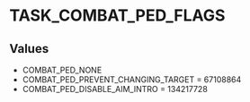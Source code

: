 # TASK_COMBAT_PED_FLAGS

## Values
* COMBAT_PED_NONE
* COMBAT_PED_PREVENT_CHANGING_TARGET = 67108864
* COMBAT_PED_DISABLE_AIM_INTRO = 134217728